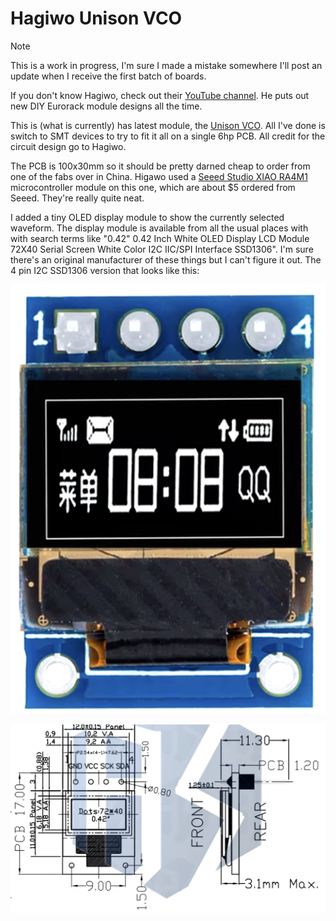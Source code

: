# Hagiwo Unison VCO

> [!NOTE]
> This is a work in progress, I'm sure I made a mistake somewhere I'll post an update when I receive the first batch of boards. 

If you don't know Hagiwo, check out their [YouTube channel](https://www.youtube.com/@HAGIWO). He puts out new DIY Eurorack module designs all the time.

This is (what is currently) has latest module, the [Unison VCO](https://note.com/solder_state/n/na0ae5754fa9c). All I've done is switch to SMT devices to try to fit it all on a single 6hp PCB. All credit for the circuit design go to Hagiwo.

The PCB is 100x30mm so it should be pretty darned cheap to order from one of the fabs over in China. Higawo used a [Seeed Studio XIAO RA4M1](https://wiki.seeedstudio.com/getting_started_xiao_ra4m1/) microcontroller module on this one, which are about $5 ordered from Seeed. They're really quite neat.

I added a tiny OLED display module to show the currently selected waveform. The display module is available from all the usual places with with search terms like "0.42" 0.42 Inch White OLED Display LCD Module 72X40 Serial Screen White Color I2C IIC/SPI Interface SSD1306". I'm sure there's an original manufacturer of these things but I can't figure it out. The 4 pin I2C SSD1306 version that looks like this:

![0.42" OLED](./docs/042-OLED.png)

![0.42" OLED Drawing](./docs/042-OLED-drawing.png)
